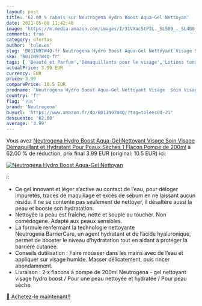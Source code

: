 ```yaml
---
layout: post
title: '62.00 % rabais sur Neutrogena Hydro Boost Aqua-Gel Nettoyan'
date: 2021-05-08 11:42:48
image: 'https://m.media-amazon.com/images/I/31VXac5tPIL._SL500_._SL400_.jpg'
comments: true
category: ofertas
author: 'tole.es'
slug: 'B01IN97W4Q-fr Neutrogena Hydro Boost Aqua-Gel Nettoyant Visage Soin...'
sku: 'B01IN97W4Q-fr'
tags: [ 'Beauté et Parfum','Démaquillants pour le visage','Lotions toniques','Nettoyants et exfoliants pour le visage','Soins pour la peau','Soins pour le visage','neutrogena', ]
actualPrice: 3.99 EUR
currency: EUR
price: 3.99
comparePrice: 10.5 EUR
prodname: 'Neutrogena Hydro Boost Aqua-Gel Nettoyant Visage  Soin Visage Démaquillant et Hydratant  Pour Peaux Sèches  1 Flacon Pompe de 200ml'
country: 'fr'
flag: '🇫🇷'
brand: 'Neutrogena'
buyurl: 'https://www.amazon.fr/dp/B01IN97W4Q/?tag=tolees0d-21'
descuento: '62.00'
average: '3.99'
---
```


Vous avez [Neutrogena Hydro Boost Aqua-Gel Nettoyant Visage  Soin Visage Démaquillant et Hydratant  Pour Peaux Sèches  1 Flacon Pompe de 200ml](https://www.amazon.fr/dp/B01IN97W4Q/?tag=tolees0d-21)  à  62.00 % de réduction, prix final  3.99 EUR (original: 10.5 EUR) ici:

[![Neutrogena Hydro Boost Aqua-Gel Nettoyan](https://m.media-amazon.com/images/I/31VXac5tPIL._SL500_._SL400_.jpg)](https://www.amazon.fr/dp/B01IN97W4Q/?tag=tolees0d-21)

ℹ️:

- Ce gel innovant et léger s’active au contact de l’eau, pour déloger impuretés, traces de maquillage et excès de sébum en ne laissant aucun résidu. Il ne se contente pas seulement de nettoyer, il désaltère aussi la peau et booste son hydratation.
- Nettoyée la peau est fraîche, nette et souple au toucher. Non comédogène. Adapté aux peaux sensibles.
- La formule renfermant la technologie nettoyante Neutrogena BarrierCare, un agent hydratant et de l’acide hyaluronique, permet de booster le niveau d’hydratation tout en aidant à protéger la barrière cutanée.
- Conseils dutilisation : Faire mousser dans les mains avec de l’eau et appliquer sur visage humide. Masser délicatement, puis rincer abondamment.
- Livraison : 2 x flacons à pompe de 200ml Neutrogena - gel nettoyant visage hydro boost / Pour une peau nettoyée et hydratée / Pour peau sèche

[🛒 Achetez-le maintenant!!](https://www.amazon.fr/dp/B01IN97W4Q/?tag=tolees0d-21)
